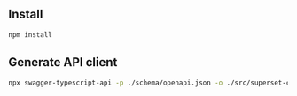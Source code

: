 ## Install

```bash
npm install
```

## Generate API client

```bash
npx swagger-typescript-api -p ./schema/openapi.json -o ./src/superset-client -n supersetClient.ts
```